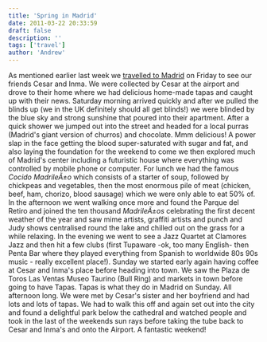 ```yaml
---
title: 'Spring in Madrid'
date: 2011-03-22 20:33:59
draft: false
description: ''
tags: ['travel']
author: 'Andrew'
---
```


As mentioned earlier last week we [travelled to Madrid](http://blog.big-andy.co.uk/travel/going-to-madrid/ 'Going to Madrid') on Friday to see our friends Cesar and Inma. We were collected by Cesar at the airport and drove to their home where we had delicious home-made tapas and caught up with their news. Saturday morning arrived quickly and after we pulled the blinds up (we in the UK definitely should all get blinds!) we were blinded by the blue sky and strong sunshine that poured into their apartment. After a quick shower we jumped out into the street and headed for a local purras (Madrid's giant version of churros) and chocolate. Mmm delicious! A power slap in the face getting the blood super-saturated with sugar and fat, and also laying the foundation for the weekend to come we then explored much of Madrid's center including a futuristic house where everything was controlled by mobile phone or computer. For lunch we had the famous _Cocido MadrileÃ±o_ which consists of a starter of soup, followed by chickpeas and vegetables, then the most enormous pile of meat (chicken, beef, ham, chorizo, blood sausage) which we were only able to eat 50% of. In the afternoon we went walking once more and found the Parque del Retiro and joined the ten thousand _MadrileÃ±os_ celebrating the first decent weather of the year and saw mime artists, graffiti artists and punch and Judy shows centralised round the lake and chilled out on the grass for a while relaxing. In the evening we went to see a Jazz Quartet at Clamores Jazz and then hit a few clubs (first Tupaware -ok, too many English- then Penta Bar where they played everything from Spanish to worldwide 80s 90s music - really excellent place!). Sunday we started early again having coffee at Cesar and Inma's place before heading into town. We saw the Plaza de Toros Las Ventas Museo Taurino (Bull Ring) and markets in town before going to have Tapas. Tapas is what they do in Madrid on Sunday. All afternoon long. We were met by Cesar's sister and her boyfriend and had lots and lots of tapas. We had to walk this off and again set out into the city and found a delightful park below the cathedral and watched people and took in the last of the weekends sun rays before taking the tube back to Cesar and Inma's and onto the Airport. A fantastic weekend!
